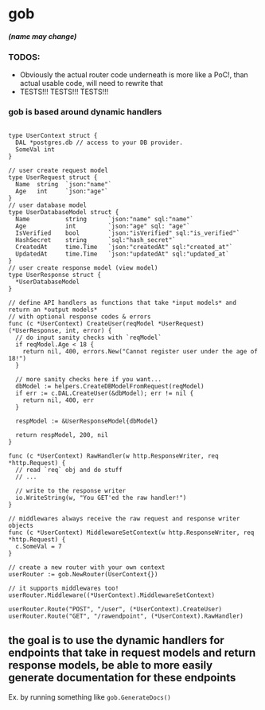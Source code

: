 # gob
##### (name may change)

### TODOS:
- Obviously the actual router code underneath is more like a PoC!, than actual usable code, will need to rewrite that
- TESTS!!! TESTS!!! TESTS!!!

### gob is based around dynamic handlers

```golang

type UserContext struct {
  DAL *postgres.db // access to your DB provider.
  SomeVal int
}

// user create request model
type UserRequest struct {
  Name  string  `json:"name"`
  Age   int     `json:"age"`
}
// user database model
type UserDatabaseModel struct {
  Name          string      `json:"name" sql:"name"`
  Age           int         `json:"age" sql: "age"`
  IsVerified    bool        `json:"isVerified" sql:"is_verified"`
  HashSecret    string      `sql:"hash_secret"`
  CreatedAt     time.Time   `json:"createdAt" sql:"created_at"`
  UpdatedAt     time.Time   `json:"updatedAt" sql:"updated_at`
}
// user create response model (view model)
type UserResponse struct {
  *UserDatabaseModel
}

// define API handlers as functions that take *input models* and return an *output models*
// with optional response codes & errors
func (c *UserContext) CreateUser(reqModel *UserRequest) (*UserResponse, int, error) {
  // do input sanity checks with `reqModel`
  if reqModel.Age < 18 {
    return nil, 400, errors.New("Cannot register user under the age of 18!")
  }
  
  // more sanity checks here if you want...
  dbModel := helpers.CreateDBModelFromRequest(reqModel)
  if err := c.DAL.CreateUser(&dbModel); err != nil {
    return nil, 400, err
  }
  
  respModel := &UserResponseModel{dbModel}
  
  return respModel, 200, nil
}

func (c *UserContext) RawHandler(w http.ResponseWriter, req *http.Request) {
  // read `req` obj and do stuff
  // ...
  
  // write to the response writer
  io.WriteString(w, "You GET'ed the raw handler!")
}

// middlewares always receive the raw request and response writer objects
func (c *UserContext) MiddlewareSetContext(w http.ResponseWriter, req *http.Request) {
  c.SomeVal = 7
}

// create a new router with your own context
userRouter := gob.NewRouter(UserContext{})

// it supports middlewares too!
userRouter.Middleware((*UserContext).MiddlewareSetContext)

userRouter.Route("POST", "/user", (*UserContext).CreateUser)
userRouter.Route("GET", "/rawendpoint", (*UserContext).RawHandler)
```

## the goal is to use the dynamic handlers for endpoints that take in request models and return response models, be able to more easily generate documentation for these endpoints
Ex. by running something like `gob.GenerateDocs()`

